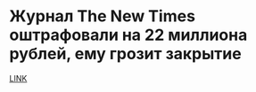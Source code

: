 # Журнал The New Times оштрафовали на 22 миллиона рублей, ему грозит закрытие 



[LINK](https://varlamov.ru/3151382.html)